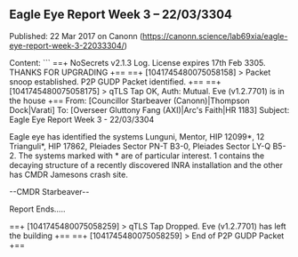 ## Eagle Eye Report Week 3 &#8211; 22/03/3304

Published: 22 Mar 2017 on Canonn (https://canonn.science/lab69xia/eagle-eye-report-week-3-22033304/)

Content: ```
==+ NoSecrets v2.1.3 Log. License expires 17th Feb 3305. THANKS FOR UPGRADING +==
==+ [1041745480075058158] > Packet snoop established. P2P GUDP Packet identified. +==
==+ [1041745480075058175] > qTLS Tap OK, Auth: Mutual. Eve (v1.2.7701) is in the house +==
From: [Councillor Starbeaver (Canonn)|Thompson Dock|Varati]
To: [Overseer Gluttony Fang (AXI)|Arc's Faith|HR 1183]
Subject: Eagle Eye Report Week 3 - 22/03/3304

Eagle eye has identified the systems Lunguni, Mentor, HIP 12099*, 12 Trianguli*, HIP 17862, Pleiades Sector PN-T B3-0, Pleiades Sector LY-Q B5-2. The systems marked with * are of particular interest. 1 contains the decaying structure of a recently discovered INRA installation and the other has CMDR Jamesons crash site.

--CMDR Starbeaver--

Report Ends…..

==+ [1041745480075058259] > qTLS Tap Dropped. Eve (v1.2.7701) has left the building +==
==+ [1041745480075058259] > End of P2P GUDP Packet +==
```